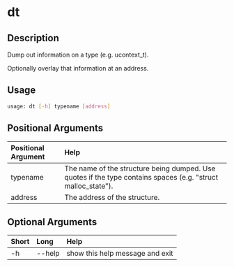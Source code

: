 <!-- THIS PART OF THIS FILE IS AUTOGENERATED. DO NOT MODIFY IT. See scripts/generate_docs.sh -->




# dt

## Description


Dump out information on a type (e.g. ucontext_t).

Optionally overlay that information at an address.
## Usage


```bash
usage: dt [-h] typename [address]

```
## Positional Arguments

|Positional Argument|Help|
| :--- | :--- |
|typename|The name of the structure being dumped. Use quotes if the type contains spaces (e.g. "struct malloc_state").|
|address|The address of the structure.|

## Optional Arguments

|Short|Long|Help|
| :--- | :--- | :--- |
|-h|--help|show this help message and exit|

<!-- END OF AUTOGENERATED PART. Do not modify this line or the line below, they mark the end of the auto-generated part of the file. If you want to extend the documentation in a way which cannot easily be done by adding to the command help description, write below the following line. -->
<!-- ------------\>8---- ----\>8---- ----\>8------------ -->
